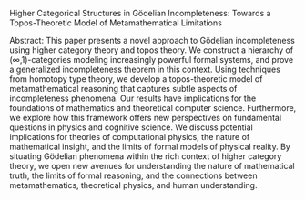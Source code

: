 Higher Categorical Structures in Gödelian Incompleteness: Towards a Topos-Theoretic Model of Metamathematical Limitations

Abstract: This paper presents a novel approach to Gödelian incompleteness using higher category theory and topos theory. We construct a hierarchy of (∞,1)-categories modeling increasingly powerful formal systems, and prove a generalized incompleteness theorem in this context. Using techniques from homotopy type theory, we develop a topos-theoretic model of metamathematical reasoning that captures subtle aspects of incompleteness phenomena. Our results have implications for the foundations of mathematics and theoretical computer science. Furthermore, we explore how this framework offers new perspectives on fundamental questions in physics and cognitive science. We discuss potential implications for theories of computational physics, the nature of mathematical insight, and the limits of formal models of physical reality. By situating Gödelian phenomena within the rich context of higher category theory, we open new avenues for understanding the nature of mathematical truth, the limits of formal reasoning, and the connections between metamathematics, theoretical physics, and human understanding.
